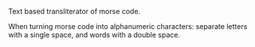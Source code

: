 Text based transliterator of morse code. 

When turning morse code into alphanumeric characters: separate letters with a single space, and words with a double space.
